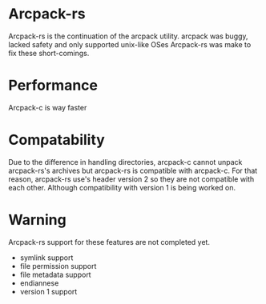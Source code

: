 # Arcpack-rs
Arcpack-rs is the continuation of the arcpack utility.
arcpack was buggy, lacked safety and only supported unix-like OSes
Arcpack-rs was make to fix these short-comings.

# Performance
Arcpack-c is way faster

# Compatability
Due to the difference in handling directories,
arcpack-c cannot unpack arcpack-rs's archives but arcpack-rs is
compatible with arcpack-c. For that reason, arcpack-rs use's header version 2
so they are not compatible with each other. Although compatibility with version 1 is being worked on.

# Warning
Arcpack-rs support for these features are not completed yet.
* symlink support
* file permission support
* file metadata support
* endiannese
* version 1 support
